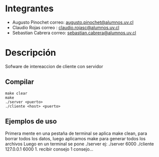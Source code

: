 # Integrantes

-  Augusto Pinochet correo: augusto.pinochet@alumnos.uv.cl
-  Claudio Rojas  correo : claudio.rojasc@alumnos.uv.cl
-  Sebastian Cabrera correo: sebastian.cabrera@alumnos.uv.cl

# Descripción
Sofware de intereaccion de cliente con servidor
## Compilar
``` 
make clear
make
./server <puerto>
./cliente <host> <puerto>
``` 

## Ejemplos de uso
Primera mente en una pestaña de terminal se aplica make clean, para borrar todos los datos, luego aplicamos make para generar todos los archivos
Luego en un terminal se pone ./server <puerto>
ej: 	./server 6000
	./cliente 127.0.0.1 6000
	1. recibir consejo
	1
	consejo...
